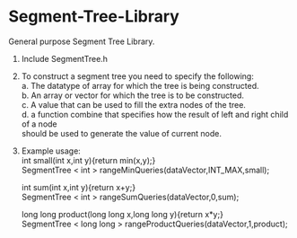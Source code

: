 # Segment-Tree-Library

General purpose Segment Tree Library.

1. Include SegmentTree.h

2. To construct a segment tree you need to specify the following:<br>
   a. The datatype of array for which the tree is being constructed.<br>
   b. An array or vector for which the tree is to be constructed.<br>
   c. A value that can be used to fill the extra nodes of the tree.<br>
   d. a function combine that specifies how the result of left and right child of a node<br>
   should be used to generate the value of current node.

3. Example usage:<br>
   int small(int x,int y){return min(x,y);}<br>
   SegmentTree < int > rangeMinQueries(dataVector,INT_MAX,small);
   
   int sum(int x,int y){return x+y;}<br>
   SegmentTree < int > rangeSumQueries(dataVector,0,sum);
   
   long long product(long long x,long long y){return x*y;}<br>
   SegmentTree < long long > rangeProductQueries(dataVector,1,product);
